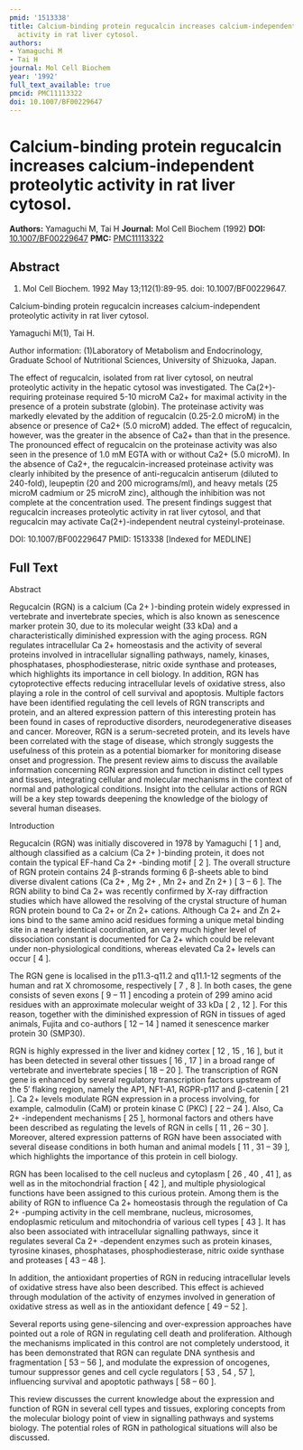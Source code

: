 ```yaml
---
pmid: '1513338'
title: Calcium-binding protein regucalcin increases calcium-independent proteolytic
  activity in rat liver cytosol.
authors:
- Yamaguchi M
- Tai H
journal: Mol Cell Biochem
year: '1992'
full_text_available: true
pmcid: PMC11113322
doi: 10.1007/BF00229647
---
```


# Calcium-binding protein regucalcin increases calcium-independent proteolytic activity in rat liver cytosol.
**Authors:** Yamaguchi M, Tai H
**Journal:** Mol Cell Biochem (1992)
**DOI:** [10.1007/BF00229647](https://doi.org/10.1007/BF00229647)
**PMC:** [PMC11113322](https://www.ncbi.nlm.nih.gov/pmc/articles/PMC11113322/)

## Abstract

1. Mol Cell Biochem. 1992 May 13;112(1):89-95. doi: 10.1007/BF00229647.

Calcium-binding protein regucalcin increases calcium-independent proteolytic 
activity in rat liver cytosol.

Yamaguchi M(1), Tai H.

Author information:
(1)Laboratory of Metabolism and Endocrinology, Graduate School of Nutritional 
Sciences, University of Shizuoka, Japan.

The effect of regucalcin, isolated from rat liver cytosol, on neutral 
proteolytic activity in the hepatic cytosol was investigated. The 
Ca(2+)-requiring proteinase required 5-10 microM Ca2+ for maximal activity in 
the presence of a protein substrate (globin). The proteinase activity was 
markedly elevated by the addition of regucalcin (0.25-2.0 microM) in the absence 
or presence of Ca2+ (5.0 microM) added. The effect of regucalcin, however, was 
the greater in the absence of Ca2+ than that in the presence. The pronounced 
effect of regucalcin on the proteinase activity was also seen in the presence of 
1.0 mM EGTA with or without Ca2+ (5.0 microM). In the absence of Ca2+, the 
regucalcin-increased proteinase activity was clearly inhibited by the presence 
of anti-regucalcin antiserum (diluted to 240-fold), leupeptin (20 and 200 
micrograms/ml), and heavy metals (25 microM cadmium or 25 microM zinc), although 
the inhibition was not complete at the concentration used. The present findings 
suggest that regucalcin increases proteolytic activity in rat liver cytosol, and 
that regucalcin may activate Ca(2+)-independent neutral cysteinyl-proteinase.

DOI: 10.1007/BF00229647
PMID: 1513338 [Indexed for MEDLINE]

## Full Text

Abstract

Regucalcin (RGN) is a calcium (Ca 2+ )-binding protein widely expressed in vertebrate and invertebrate species, which is also known as senescence marker protein 30, due to its molecular weight (33 kDa) and a characteristically diminished expression with the aging process. RGN regulates intracellular Ca 2+ homeostasis and the activity of several proteins involved in intracellular signalling pathways, namely, kinases, phosphatases, phosphodiesterase, nitric oxide synthase and proteases, which highlights its importance in cell biology. In addition, RGN has cytoprotective effects reducing intracellular levels of oxidative stress, also playing a role in the control of cell survival and apoptosis. Multiple factors have been identified regulating the cell levels of RGN transcripts and protein, and an altered expression pattern of this interesting protein has been found in cases of reproductive disorders, neurodegenerative diseases and cancer. Moreover, RGN is a serum-secreted protein, and its levels have been correlated with the stage of disease, which strongly suggests the usefulness of this protein as a potential biomarker for monitoring disease onset and progression. The present review aims to discuss the available information concerning RGN expression and function in distinct cell types and tissues, integrating cellular and molecular mechanisms in the context of normal and pathological conditions. Insight into the cellular actions of RGN will be a key step towards deepening the knowledge of the biology of several human diseases.

Introduction

Regucalcin (RGN) was initially discovered in 1978 by Yamaguchi [ 1 ] and, although classified as a calcium (Ca 2+ )-binding protein, it does not contain the typical EF-hand Ca 2+ -binding motif [ 2 ]. The overall structure of RGN protein contains 24 β-strands forming 6 β-sheets able to bind diverse divalent cations (Ca 2+ , Mg 2+ , Mn 2+ and Zn 2+ ) [ 3 – 6 ]. The RGN ability to bind Ca 2+ was recently confirmed by X-ray diffraction studies which have allowed the resolving of the crystal structure of human RGN protein bound to Ca 2+ or Zn 2+ cations. Although Ca 2+ and Zn 2+ ions bind to the same amino acid residues forming a unique metal binding site in a nearly identical coordination, an very much higher level of dissociation constant is documented for Ca 2+ which could be relevant under non-physiological conditions, whereas elevated Ca 2+ levels can occur [ 4 ].

The RGN gene is localised in the p11.3-q11.2 and q11.1-12 segments of the human and rat X chromosome, respectively [ 7 , 8 ]. In both cases, the gene consists of seven exons [ 9 – 11 ] encoding a protein of 299 amino acid residues with an approximate molecular weight of 33 kDa [ 2 , 12 ]. For this reason, together with the diminished expression of RGN in tissues of aged animals, Fujita and co-authors [ 12 – 14 ] named it senescence marker protein 30 (SMP30).

RGN is highly expressed in the liver and kidney cortex [ 12 , 15 , 16 ], but it has been detected in several other tissues [ 16 , 17 ] in a broad range of vertebrate and invertebrate species [ 18 – 20 ]. The transcription of RGN gene is enhanced by several regulatory transcription factors upstream of the 5′ flaking region, namely the AP1, NF1-A1, RGPR-p117 and β-catenin [ 21 ]. Ca 2+ levels modulate RGN expression in a process involving, for example, calmodulin (CaM) or protein kinase C (PKC) [ 22 – 24 ]. Also, Ca 2+ -independent mechanisms [ 25 ], hormonal factors and others have been described as regulating the levels of RGN in cells [ 11 , 26 – 30 ]. Moreover, altered expression patterns of RGN have been associated with several disease conditions in both human and animal models [ 11 , 31 – 39 ], which highlights the importance of this protein in cell biology.

RGN has been localised to the cell nucleus and cytoplasm [ 26 , 40 , 41 ], as well as in the mitochondrial fraction [ 42 ], and multiple physiological functions have been assigned to this curious protein. Among them is the ability of RGN to influence Ca 2+ homeostasis through the regulation of Ca 2+ -pumping activity in the cell membrane, nucleus, microsomes, endoplasmic reticulum and mitochondria of various cell types [ 43 ]. It has also been associated with intracellular signalling pathways, since it regulates several Ca 2+ -dependent enzymes such as protein kinases, tyrosine kinases, phosphatases, phosphodiesterase, nitric oxide synthase and proteases [ 43 – 48 ].

In addition, the antioxidant properties of RGN in reducing intracellular levels of oxidative stress have also been described. This effect is achieved through modulation of the activity of enzymes involved in generation of oxidative stress as well as in the antioxidant defence [ 49 – 52 ].

Several reports using gene-silencing and over-expression approaches have pointed out a role of RGN in regulating cell death and proliferation. Although the mechanisms implicated in this control are not completely understood, it has been demonstrated that RGN can regulate DNA synthesis and fragmentation [ 53 – 56 ], and modulate the expression of oncogenes, tumour suppressor genes and cell cycle regulators [ 53 , 54 , 57 ], influencing survival and apoptotic pathways [ 58 – 60 ].

This review discusses the current knowledge about the expression and function of RGN in several cell types and tissues, exploring concepts from the molecular biology point of view in signalling pathways and systems biology. The potential roles of RGN in pathological situations will also be discussed.
